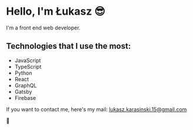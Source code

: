 # Hello, I'm Łukasz 😎
I'm a front end web developer.

## Technologies that I use the most:
- JavaScript
- TypeScript
- Python
- React
- GraphQL
- Gatsby
- Firebase

If you want to contact me, here's my mail: lukasz.karasinski.15@gmail.com

👋
